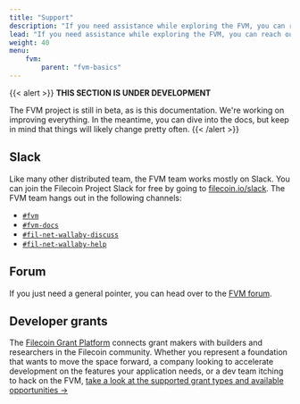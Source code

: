 ```yaml
---
title: "Support"
description: "If you need assistance while exploring the FVM, you can reach out to the team and community using the links on this page. Since the FVM project is still in it's early phases, you should expect these links to change over time."
lead: "If you need assistance while exploring the FVM, you can reach out to the team and community using the links on this page. Since the FVM project is still in it's early phases, you should expect these links to change over time."
weight: 40
menu:
    fvm:
        parent: "fvm-basics"
---
```


{{< alert >}}
**THIS SECTION IS UNDER DEVELOPMENT**

The FVM project is still in beta, as is this documentation. We're working on improving everything. In the meantime, you can dive into the docs, but keep in mind that things will likely change pretty often.
{{< /alert >}}

## Slack

Like many other distributed team, the FVM team works mostly on Slack. You can join the Filecoin Project Slack for free by going to [filecoin.io/slack](https://filecoin.io/slack/). The FVM team hangs out in the following channels:

- [`#fvm`](https://filecoinproject.slack.com/archives/C029MT4PQB1)
- [`#fvm-docs`](https://filecoinproject.slack.com/archives/C03MDFERKMJ)
- [`#fil-net-wallaby-discuss`](https://filecoinproject.slack.com/archives/C03KGBTJ0BY)
- [`#fil-net-wallaby-help`](https://filecoinproject.slack.com/archives/C03KGBVJCKG)

## Forum

If you just need a general pointer, you can head over to the [FVM forum](https://fvm-forum.filecoin.io).

## Developer grants

The [Filecoin Grant Platform](https://github.com/filecoin-project/devgrants) connects grant makers with builders and researchers in the Filecoin community. Whether you represent a foundation that wants to move the space forward, a company looking to accelerate development on the features your application needs, or a dev team itching to hack on the FVM, [take a look at the supported grant types and available opportunities →](https://github.com/filecoin-project/devgrants)
